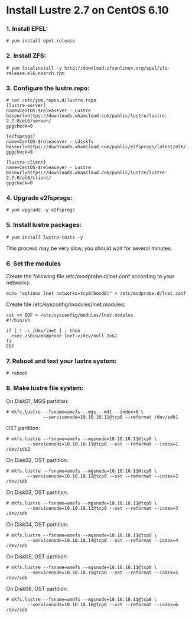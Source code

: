# Install Lustre 2.7 on CentOS 6.10

### 1. Install EPEL:

    # yum install epel-release

### 2. Install ZFS:

    # yum localinstall -y http://download.zfsonlinux.org/epel/zfs-release.el6.noarch.rpm

### 3. Configure the lustre.repo:

    # cat /etc/yum.repos.d/lustre.repo
    [lustre-server]
    name=CentOS-$releasever - Lustre
    baseurl=https://downloads.whamcloud.com/public/lustre/lustre-2.7.0/el6/server/
    gpgcheck=0

    [e2fsprogs]
    name=CentOS-$releasever - Ldiskfs
    baseurl=https://downloads.whamcloud.com/public/e2fsprogs/latest/el6/
    gpgcheck=0

    [lustre-client]
    name=CentOS-$releasever - Lustre
    baseurl=https://downloads.whamcloud.com/public/lustre/lustre-2.7.0/el6/client/
    gpgcheck=0

### 4. Upgrade e2fsprogs:

    # yum upgrade -y e2fsprogs

### 5. Install lustre packages:

    # yum install lustre-tests -y

This process may be very slow, you should wait for several minutes.

### 6. Set the modules
Create the following file /etc/modprobe.d/lnet.conf according to your networks:

    echo "options lnet networks=tcp0(bond0)" > /etc/modprobe.d/lnet.conf

Create file /etc/sysconfig/modules/lnet.modules:

    cat << EOF > /etc/sysconfig/modules/lnet.modules
    #!/bin/sh

    if [ ! -c /dev/lnet ] ; then
      exec /sbin/modprobe lnet >/dev/null 2>&1
    fi
    EOF

### 7. Reboot and test your lustre system:

    # reboot

### 8. Make lustre file system:
On Disk01, MGS partition:

    # mkfs.lustre --fsname=amefs --mgs --mdt --index=0 \
                  --servicenode=10.10.10.11@tcp0 --reformat /dev/sdb1

OST partition:

    # mkfs.lustre --fsname=amefs --mgsnode=10.10.10.11@tcp0 \
            --servicenode=10.10.10.11@tcp0 --ost --reformat --index=1 /dev/sdb2

On Disk02, OST partition:

    # mkfs.lustre --fsname=amefs --mgsnode=10.10.10.11@tcp0 \
            --servicenode=10.10.10.12@tcp0 --ost --reformat --index=2 /dev/sdb

On Disk03, OST partition:

    # mkfs.lustre --fsname=amefs --mgsnode=10.10.10.11@tcp0 \
            --servicenode=10.10.10.13@tcp0 --ost --reformat --index=3 /dev/sdb

On Disk04, OST partition:

    # mkfs.lustre --fsname=amefs --mgsnode=10.10.10.11@tcp0 \
            --servicenode=10.10.10.14@tcp0 --ost --reformat --index=4 /dev/sdb

On Disk05, OST partition:

    # mkfs.lustre --fsname=amefs --mgsnode=10.10.10.11@tcp0 \
            --servicenode=10.10.10.15@tcp0 --ost --reformat --index=5 /dev/sdb

On Disk06, OST partition:

    # mkfs.lustre --fsname=amefs --mgsnode=10.10.10.11@tcp0 \
            --servicenode=10.10.10.16@tcp0 --ost --reformat --index=6 /dev/sdb
